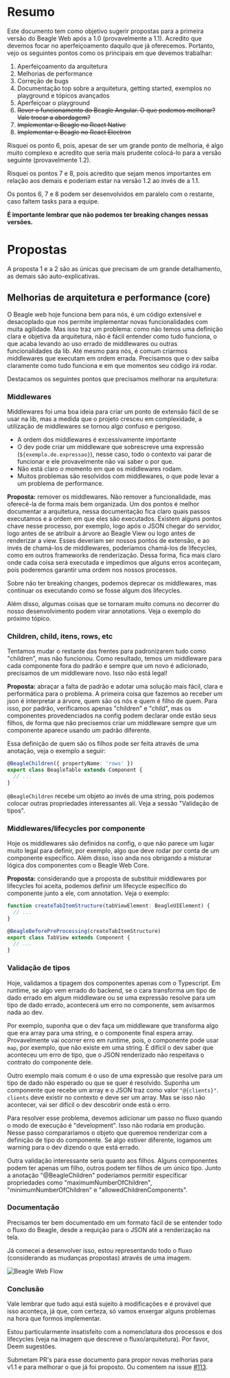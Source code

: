 # Resumo

Este documento tem como objetivo sugerir propostas para a primeira versão do Beagle Web após a 1.0
(provavelmente a 1.1). Acredito que devemos focar no aperfeiçoamento daquilo que já oferecemos.
Portanto, vejo os seguintes pontos como os principais em que devemos trabalhar:

1. Aperfeiçoamento da arquitetura
2. Melhorias de performance
3. Correção de bugs
4. Documentação top sobre a arquitetura, getting started, exemplos no playground e tópicos avançados
5. Aperfeiçoar o playground
6. ~~Rever o funcionamento do Beagle Angular. O que podemos melhorar? Vale trocar a abordagem?~~
7. ~~Implementar o Beagle no React Native~~
8. ~~Implementar o Beagle no React Electron~~

Risquei os ponto 6, pois, apesar de ser um grande ponto de melhoria, é algo muito complexo e
acredito que seria mais prudente colocá-lo para a versão seguinte (provavelmente 1.2).

Risquei os pontos 7 e 8, pois acredito que sejam menos importantes em relação aos demais e poderiam
estar na versão 1.2 ao invés de a 1.1.

Os pontos 6, 7 e 8 podem ser desenvolvidos em paralelo com o restante, caso faltem tasks para a
equipe.

**É importante lembrar que não podemos ter breaking changes nessas versões.**

# Propostas

A proposta 1 e a 2 são as únicas que precisam de um grande detalhamento, as demais são auto-explicativas.

## Melhorias de arquitetura e performance (core)

O Beagle web hoje funciona bem para nós, é um código extensível e desacoplado que nos permite
implementar novas funcionalidades com muita agilidade. Mas isso traz um problema: como não temos
uma definição clara e objetiva da arquitetura, não é fácil entender como tudo funciona, o que acaba
levando ao uso errado de middlewares ou outras funcionalidades da lib. Até mesmo para nós, é comum
criarmos middlewares que executam em ordem errada. Precisamos que o dev saiba claramente como tudo
funciona e em que momentos seu código irá rodar.

Destacamos os seguintes pontos que precisamos melhorar na arquitetura:

### Middlewares

Middlewares foi uma boa ideia para criar um ponto de extensão fácil de se usar na lib, mas a medida
que o projeto cresceu em complexidade, a utilização de middlewares se tornou algo confuso e perigoso.

- A ordem dos middlewares é excessivamente importante
- O dev pode criar um middleware que sobrescreve uma expressão (`${exemplo.de.expressao}`), nesse
caso, todo o contexto vai parar de funcionar e ele provavelmente não vai saber o por que.
- Não está claro o momento em que os middlewares rodam.
- Muitos problemas são resolvidos com middlewares, o que pode levar a um problema de performance.

**Proposta:** remover os middlewares. Não remover a funcionalidade, mas oferecê-la de forma mais
bem organizada. Um dos pontos é melhor documentar a arquitetura, nessa documentação fica claro
quais passos executamos e a ordem em que eles são executados. Existem alguns pontos chave nesse
processo, por exemplo, logo após o JSON chegar do servidor, logo antes de se atribuir a árvore ao
Beagle View ou logo antes de renderizar a view. Esses deveriam ser nossos pontos de extensão, e ao
invés de chamá-los de middlewares, poderíamos chamá-los de lifecycles, como em outros frameworks de
renderização. Dessa forma, fica mais claro onde cada coisa será executada e impedimos que alguns
erros aconteçam, pois poderemos garantir uma ordem nos nossos processos.

Sobre não ter breaking changes, podemos deprecar os middlewares, mas continuar os executando como
se fosse algum dos lifecycles.

Além disso, algumas coisas que se tornaram muito comuns no decorrer do nosso desenvolvimento podem
virar annotations. Veja o exemplo do próximo tópico.

### Children, child, itens, rows, etc

Tentamos mudar o restante das frentes para padronizarem tudo como "children", mas não funcionou.
Como resultado, temos um middleware para cada componente fora do padrão e sempre que um novo é
adicionado, precisamos de um middleware novo. Isso não está legal!

**Proposta:** abraçar a falta de padrão e adotar uma solução mais fácil, clara e performática para
o problema. A primeira coisa que fazemos ao receber um json é interpretar a árvore, quem são os nós
e quem é filho de quem. Para isso, por padrão, verificamos apenas "children" e "child", mas os
componentes provedenciados na config podem declarar onde estão seus filhos, de forma que não
precisemos criar um middleware sempre que um componente aparece usando um padrão diferente.

Essa definição de quem são os filhos pode ser feita através de uma anotação, veja o exemplo a
seguir:

```typescript
@BeagleChildren({ propertyName: 'rows' })
export class BeagleTable extends Component {
  // ...
}
```

`@BeagleChildren` recebe um objeto ao invés de uma string, pois podemos colocar outras propriedades
interessantes alí. Veja a sessão "Validação de tipos".

### Middlewares/lifecycles por componente

Hoje os middlewares são definidos na config, o que não parece um lugar muito legal para definir, por
exemplo, algo que deve rodar por conta de um componente específico. Além disso, isso anda nos
obrigando a misturar lógica dos componentes com o Beagle Web Core.

**Proposta:** considerando que a proposta de substituir middlewares por lifecycles foi aceita,
podemos definir um lifecycle específico do componente junto a ele, com annotation. Veja o exemplo:

```typescript
function createTabItemStructure(tabViewElement: BeagleUIElement) {
  // ...
}

@BeagleBeforePreProcessing(createTabItemStructure)
export class TabView extends Component {
  // ...
}
```

### Validação de tipos

Hoje, validamos a tipagem dos componentes apenas com o Typescript. Em runtime, se algo vem errado do
backend, se o cara transforma um tipo de dado errado em algum middleware ou se uma expressão resolve
para um tipo de dado errado, acontecerá um erro no componente, sem avisarmos nada ao dev.

Por exemplo, suponha que o dev faça um middleware que transforma algo que era array para uma
string, e o componente final espera array. Provavelmente vai ocorrer erro em runtime, pois, o
componente pode usar `map`, por exemplo, que não existe em uma string. É difícil o dev saber que
aconteceu um erro de tipo, que o JSON renderizado não respeitava o contrato do componente dele.

Outro exemplo mais comum é o uso de uma expressão que resolve para um tipo de dado não esperado
ou que se quer é resolvido. Suponha um componente que recebe um array e o JSON traz como valor
`"@{clients}"`. `clients` deve existir no contexto e deve ser um array. Mas se isso não acontecer,
vai ser difícil o dev descobrir onde está o erro.

Para resolver esse problema, devemos adicionar um passo no fluxo quando o modo de execução é
"development". Isso não rodaria em produção. Nesse passo compararíamos o objeto que queremos
renderizar com a definição de tipo do componente. Se algo estiver diferente, logamos um warning
para o dev dizendo o que está errado.

Outra validação interessante seria quanto aos filhos. Alguns componentes podem ter apenas um
filho, outros podem ter filhos de um único tipo. Junto a anotação "@BeagleChildren" poderíamos
permitir especificar propriedades como "maximumNumberOfChildren", "minimumNumberOfChildren" e
"allowedChildrenComponents".

### Documentação

Precisamos ter bem documentado em um formato fácil de se entender todo o fluxo do Beagle, desde a
requição para o JSON até a renderização na tela.

Já comecei a desenvolver isso, estou representando todo o fluxo (considerando as mudanças propostas)
através de uma imagem.

![Beagle Web Flow](https://i.ibb.co/Bq5TScW/tm-J6c-JSPWT9-W-Et-Y1-I5-Mq-Trm-K9-Pkanozlh3y5-DCl-GOq-WG-Xhm-H3-Xf0svn-Pr-XI5-AXTNCw-Fax-TMy-CT8-Sz-W7n-w2560-h1001-rw.png)

### Conclusão

Vale lembrar que tudo aqui está sujeito à modificações e é provável que isso aconteça, já que, com
certeza, só vamos enxergar alguns problemas na hora que formos implementar.

Estou particularmente insatisfeito com a nomenclatura dos processos e dos lifecycles (veja na
imagem que descreve o fluxo/arquitetura). Por favor, Deem sugestões.

Submetam PR's para esse documento para propor novas melhorias para v1.1 e para melhorar o que já
foi proposto. Ou comentem na issue [#113](https://github.com/ZupIT/beagle-web-core/issues/113).
